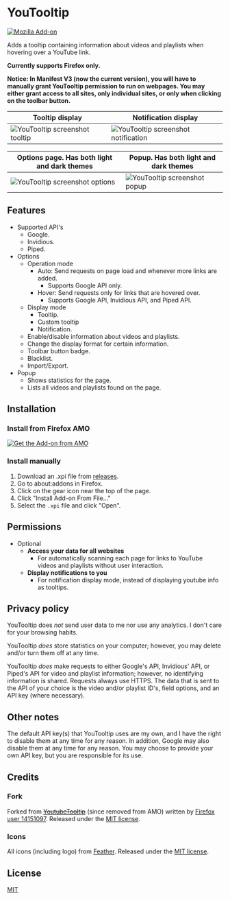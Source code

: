 # YouTooltip
[![Mozilla Add-on](https://img.shields.io/amo/v/youtooltip)](https://addons.mozilla.org/en-US/firefox/addon/youtooltip/)

Adds a tooltip containing information about videos and playlists when hovering over a YouTube link.

**Currently supports Firefox only.**

**Notice: In Manifest V3 (now the current version), you will have to manually grant YouTooltip permission to run on webpages. You may either grant access to all sites, only individual sites, or only when clicking on the toolbar button.**

| Tooltip display | Notification display |
| --- | --- |
| ![YouTooltip screenshot tooltip](https://user-images.githubusercontent.com/34670767/187048059-01668031-cdc8-4d81-80e6-b8c316510ae8.jpg) | ![YouTooltip screenshot notification](https://user-images.githubusercontent.com/34670767/187048070-cab54590-d3e2-487b-b24d-9a1db1cbbb41.jpg) |

| Options page. Has both light and dark themes | Popup. Has both light and dark themes |
| --- | --- |
| ![YouTooltip screenshot options](https://github.com/JohnH-Github/YouTooltip/assets/34670767/0997dcb6-db35-4068-bfdc-935630024b64) | ![YouTooltip screenshot popup](https://user-images.githubusercontent.com/34670767/214700724-715e09d2-72fb-4711-94c1-45c0b59d4a64.png) |


## Features
- Supported API's
	- Google.
	- Invidious.
	- Piped.
- Options
	- Operation mode
		- Auto: Send requests on page load and whenever more links are added.
			- Supports Google API only.
		- Hover: Send requests only for links that are hovered over.
			- Supports Google API, Invidious API, and Piped API.
	- Display mode
		- Tooltip.
		- Custom tooltip
		- Notification.
	- Enable/disable information about videos and playlists.
	- Change the display format for certain information.
	- Toolbar button badge.
	- Blacklist.
	- Import/Export.
- Popup
	- Shows statistics for the page.
	- Lists all videos and playlists found on the page.

## Installation
### Install from Firefox AMO
[![Get the Add-on from AMO](https://github.com/JohnH-Github/YouTooltip/assets/34670767/36ef33d9-617e-4772-a485-a40f97641613)](https://addons.mozilla.org/en-US/firefox/addon/youtooltip/)

### Install manually
1. Download an .xpi file from [releases](https://github.com/JohnH-Github/YouTooltip/releases).
2. Go to about:addons in Firefox.
3. Click on the gear icon near the top of the page.
4. Click "Install Add-on From File..."
5. Select the ```.xpi``` file and click "Open".

## Permissions
- Optional
	- **Access your data for all websites**
		- For automatically scanning each page for links to YouTube videos and playlists without user interaction.
	- **Display notifications to you**
		- For notification display mode, instead of displaying youtube info as tooltips.

## Privacy policy
YouTooltip does *not* send user data to me nor use any analytics. I don't care for your browsing habits.

YouTooltip *does* store statistics on your computer; however, you may delete and/or turn them off at any time.

YouTooltip *does* make requests to either Google's API, Invidious' API, or Piped's API for video and playlist information; however, no identifying information is shared. Requests always use HTTPS. The data that is sent to the API of your choice is the video and/or playlist ID's, field options, and an API key (where necessary).

## Other notes
The default API key(s) that YouTooltip uses are my own, and I have the right to disable them at any time for any reason. In addition, Google may also disable them at any time for any reason. You may choose to provide your own API key, but you are responsible for its use.

## Credits
### Fork
Forked from ~~[YoutubeTooltip](https://addons.mozilla.org/en-US/firefox/addon/youtube_tooltip/)~~ (since removed from AMO) written by [Firefox user 14151097](https://addons.mozilla.org/en-US/firefox/user/14151097/). Released under the [MIT license](https://opensource.org/licenses/mit-license.php).
### Icons
All icons (including logo) from [Feather](https://feathericons.com/). Released under the [MIT license](https://github.com/colebemis/feather/blob/master/LICENSE).

## License
[MIT](https://opensource.org/licenses/mit-license.php)

